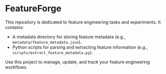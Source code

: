 # FeatureForge

This repository is dedicated to feature engineering tasks and experiments. It contains:

- A metadata directory for storing feature metadata (e.g., `metadata/feature_metadata.json`).
- Python scripts for parsing and extracting feature information (e.g., `scripts/extract_feature_metadata.py`).

Use this project to manage, update, and track your feature engineering workflows.
